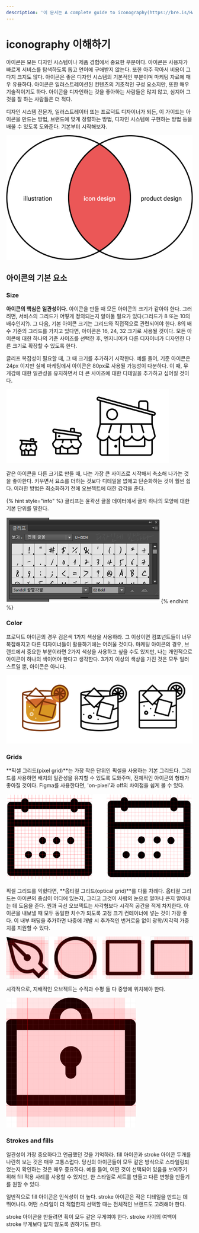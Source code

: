 ```yaml
---
description: '이 문서는 A complete guide to iconography(https://bre.is/HA9kEWEy) 를 한글 의역한 문서입니다.'
---
```


# iconography 이해하기

아이콘은 모든 디자인 시스템이나 제품 경험에서 중요한 부분이다. 아이콘은 사용자가 빠르게 서비스를 탐색하도록 돕고 언어에 구애받지 않는다. 또한 아주 작아서 비용이 그다지 크지도 않다. 아이콘은 좋은 디자인 시스템의 기본적인 부분이며 마케팅 자료에 매우 유용하다. 아이콘은 일러스트레이션된 컨텐츠의 기초적인 구성 요소지만, 또한 매우 기술적이기도 하다. 아이콘을 디자인하는 것을 좋아하는 사람들은 많지 않고, 심지어 그것을 잘 하는 사람들은 더 적다. 

디자인 시스템 전문가, 일러스트레이터 또는 프로덕트 디자이너가 되든, 이 가이드는 아이콘을 만드는 방법, 브랜드에 맞게 정렬하는 방법, 디자인 시스템에 구현하는 방법 등을 배울 수 있도록 도와준다. 기본부터 시작해보자.

![](.gitbook/assets/1-venn-diagram.png)

## 아이콘의 기본 요소

### Size

**아이콘의 핵심은 일관성이다.** 아이콘을 만들 때 모든 아이콘의 크기가 같아야 한다. 그러려면, 서비스의 그리드가 어떻게 정의되는지 알아둘 필요가 있다\(그리드가 8 또는 10의 배수인지?\). 그 다음, 기본 아이콘 크기는 그리드와 직접적으로 관련되어야 한다. 8의 배수 기준의 그리드를 가지고 있다면, 아이콘은 16, 24, 32 크기로 사용될 것이다. 모든 아이콘에 대한 하나의 기준 사이즈를 선택한 후, 엔지니어가 다른 디자이너가 디자인한 다른 크기로 확장할 수 있도록 한다. 

글리프 복잡성이 필요할 때, 그 때 크기를 추가하기 시작한다. 예를 들어, 기준 아이콘은 24px 이지만 실제 마케팅에서 아이콘은 80px로 사용될 가능성이 다분하다. 이 때, 무게감에 대한 일관성을 유지하면서 더 큰 사이즈에 대한 디테일을 추가하고 싶어질 것이다.

![Shop icon at 24x24, 40x40, and 80x80](.gitbook/assets/2-houses.png)

같은 아이콘을 다른 크기로 만들 때, 나는 가장 큰 사이즈로 시작해서 축소해 나가는 것을 좋아한다. 키우면서 요소를 더하는 것보다 디테일을 없애고 단순화하는 것이 훨씬 쉽다. 이러한 방법은 최소화하기 전에 오브젝트에 대한 감각을 준다.

{% hint style="info" %}
글리프는 윤곽선 글꼴 데이터에서 글자 하나의 모양에 대한 기본 단위를 말한다.

![](.gitbook/assets/image.png)
{% endhint %}



### Color

프로덕트 아이콘의 경우 검은색 1가지 색상을 사용하라. 그 이상이면 컴포넌트들이 너무 복잡해지고 다른 디자이너들이 활용하기에는 어려울 것이다. 마케팅 아이콘의 경우, 브랜드에서 중요한 부분이라면 2가지 색상을 사용하고 싶을 수도 있지만, 나는 개인적으로 아이콘이 하나의 색이어야 한다고 생각한다. 3가지 이상의 색상을 가진 것은 모두 일러스트일 뿐, 아이콘은 아니다.

![Left: spot illustration. Middle: icon with perspective. Right: flat icon.](.gitbook/assets/3-drinks.png)

### Grids

**픽셀 그리드\(pixel grid\)**는 가장 작은 단위인 픽셀을 사용하는 기본 그리드다. 그리드를 사용하면 배치의 일관성을 유지할 수 있도록 도와주며, 전체적인 아이콘의 형태가 좋아질 것이다. Figma를 사용한다면, 'on-pixel'과 off의 차이점을 쉽게 볼 수 있다.

![Left: On pixel. Right: Off pixel.](.gitbook/assets/group__10_.png)

픽셀 그리드를 익혔다면, **옵티컬 그리드\(optical grid\)**를 다룰 차례다. 옵티컬 그리드는 아이콘의 중심이 어디에 있는지, 그리고 그것이 사람의 눈으로 얼마나 큰지 알아내는 데 도움을 준다. 원과 곡선 오브젝트는 사각형보다 시각적 공간을 적게 차지한다. 아이콘을 내보낼 때 모두 동일한 치수가 되도록 고정 크기 컨테이너에 넣는 것이 가장 좋다. 이 내부 패딩을 추가하면 나중에 개발 시 추가적인 번거로움 없이 광학/지각적 가중치를 지원할 수 있다.

![](.gitbook/assets/group__11_.png)

시각적으로, 지배적인 오브젝트는 수직과 수평 둘 다 중앙에 위치해야 한다.

![Dominant object \(rectangle\) is centered](.gitbook/assets/09-optical-grid-05.png)

### Strokes and fills

일관성이 가장 중요하다고 언급했던 것을 기억하라. fill 아이콘과 stroke 아이콘 두개를 나란히 보는 것은 매우 고통스럽다. 당신의 아이콘들이 모두 같은 방식으로 스타일링되었는지 확인하는 것은 매우 중요하다. 예를 들어, 어떤 것이 선택되어 있음을 보여주기 위해 fill 적용 사례를 사용할 수 있지만, 한 스타일로 세트를 만들고 다른 변형을 만들기를 원할 수 있다.

일반적으로 fill 아이콘은 인식성이 더 높다. stroke 아이콘은 작은 디테일을 만드는 데 뛰어나다. 어떤 스타일이 더 적합한지 선택할 때는 전체적인 브랜드도 고려해야 한다.

stroke 아이콘을 만들려면 획이 모두 같은 무게여야 한다. stroke 사이의 여백이 stroke 무게보다 얇지 않도록 권하기도 한다.





